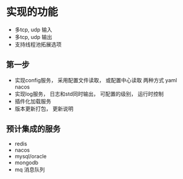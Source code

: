 # 实现的功能
* 多tcp, udp 输入
* 多tcp, udp 输出
* 支持线程池拓展选项


## 第一步
+ 实现config服务， 采用配置文件读取， 或配置中心读取 两种方式     yaml    nacos
+ 实现log服务， 日志和std同时输出， 可配置的级别， 运行时控制
+ 插件化加载服务
+ 版本更新打包，  更新说明


## 预计集成的服务
+ redis
+ nacos
+ mysql/oracle
+ mongodb
+ mq 消息队列

